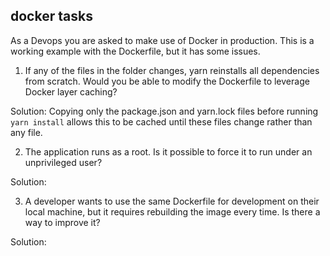 ## docker tasks

As a Devops you are asked to make use of Docker in production.
This is a working example with the Dockerfile, but it has some issues.

1. If any of the files in the folder changes, yarn reinstalls all dependencies from scratch.
   Would you be able to modify the Dockerfile to leverage Docker layer caching?
   
Solution: Copying only the package.json and yarn.lock files before running `yarn install` allows this to be cached until these files change rather than any file.

2. The application runs as a root. Is it possible to force it to run under an unprivileged user?

Solution: 

3. A developer wants to use the same Dockerfile for development on their local machine, but it
   requires rebuilding the image every time. Is there a way to improve it?

Solution: 